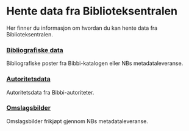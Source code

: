 # Hente data fra Biblioteksentralen

Her finner du informasjon om hvordan du kan hente data fra Biblioteksentralen.

### [Bibliografiske data](./bibliografiske-data/)

Bibliografiske poster fra Bibbi-katalogen eller NBs metadataleveranse.

### [Autoritetsdata](./autoritetsdata/)

Autoritetsdata fra Bibbi-autoriteter.

### [Omslagsbilder](./omslagsbilder/)

Omslagsbilder frikjøpt gjennom NBs metadataleveranse.
